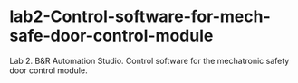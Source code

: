 # lab2-Control-software-for-mech-safe-door-control-module
Lab 2. B&amp;R Automation Studio. Control software for the mechatronic safety door control module. 
